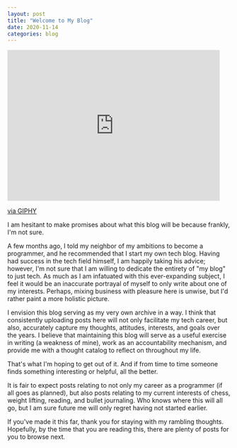 ```yaml
---
layout: post
title: "Welcome to My Blog"
date: 2020-11-14
categories: blog
---
```

<iframe src="https://giphy.com/embed/l3vR85PnGsBwu1PFK" width="480" height="340" frameBorder="0" class="giphy-embed" allowFullScreen></iframe><p><a href="https://giphy.com/gifs/mmoire-l3vR85PnGsBwu1PFK">via GIPHY</a></p>

I am hesitant to make promises about what this blog will be because frankly, I'm not sure.

A few months ago, I told my neighbor of my ambitions to become a programmer, and he recommended that I start my own tech blog. Having had success in the tech field himself, I am happily taking his advice; however, I'm not sure that I am willing to dedicate the entirety of "my blog" to just tech. As much as I am infatuated with this ever-expanding subject, I feel it would be an inaccurate portrayal of myself to only write about one of my interests. Perhaps, mixing business with pleasure here is unwise, but I'd rather paint a more holistic picture.

I envision this blog serving as my very own archive in a way. I think that consistently uploading posts here will not only facilitate my tech career, but also, accurately capture my thoughts, attitudes, interests, and goals over the years. I believe that maintaining this blog will serve as a useful exercise in writing (a weakness of mine), work as an accountability mechanism, and provide me with a thought catalog to reflect on throughout my life. 

That's what I'm hoping to get out of it. And if from time to time someone finds something interesting or helpful, all the better.

It is fair to expect posts relating to not only my career as a programmer (if all goes as planned), but also posts relating to my current interests of chess, weight lifting, reading, and bullet journaling. Who knows where this will all go, but I am sure future me will only regret having not started earlier.

If you've made it this far, thank you for staying with my rambling thoughts. Hopefully, by the time that you are reading this, there are plenty of posts for you to browse next.
